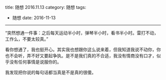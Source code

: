 title: 随想 2016.11.13
category: 随想
tags:
  - 随想
date: 2016-11-13
---

“突然想通一件事：之后每天运动半小时，弹琴半小时，看书半小时。雷打不动，工作么，不要太较真。”

看你想通了，我也挺开心。其实我也想跟你这么说来着，但我知道我说不动你，你也不会听，弄不好又要起争执。是不是我们真的不合适，我没有情商没有口才，似乎没有任何事情是说服你的。

我发现把你说的每句话都当真是不是真的很傻。
